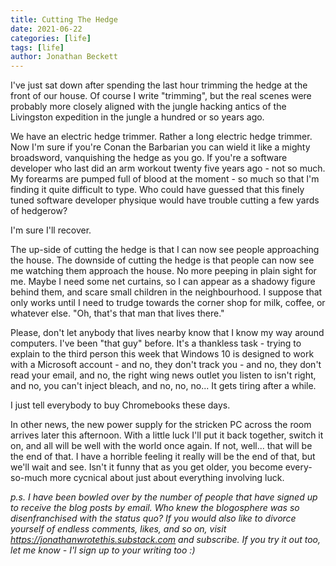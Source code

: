 ```yaml
---
title: Cutting The Hedge
date: 2021-06-22
categories: [life]
tags: [life]
author: Jonathan Beckett
---
```


I've just sat down after spending the last hour trimming the hedge at the front of our house. Of course I write "trimming", but the real scenes were probably more closely aligned with the jungle hacking antics of the Livingston expedition in the jungle a hundred or so years ago.

We have an electric hedge trimmer. Rather a long electric hedge trimmer. Now I'm sure if you're Conan the Barbarian you can wield it like a mighty broadsword, vanquishing the hedge as you go. If you're a software developer who last did an arm workout twenty five years ago - not so much. My forearms are pumped full of blood at the moment - so much so that I'm finding it quite difficult to type. Who could have guessed that this finely tuned software developer physique would have trouble cutting a few yards of hedgerow?

I'm sure I'll recover.

The up-side of cutting the hedge is that I can now see people approaching the house. The downside of cutting the hedge is that people can now see me watching them approach the house. No more peeping in plain sight for me. Maybe I need some net curtains, so I can appear as a shadowy figure behind them, and scare small children in the neighbourhood. I suppose that only works until I need to trudge towards the corner shop for milk, coffee, or whatever else. "Oh, that's that man that lives there."

Please, don't let anybody that lives nearby know that I know my way around computers. I've been "that guy" before. It's a thankless task - trying to explain to the third person this week that Windows 10 is designed to work with a Microsoft account - and no, they don't track you - and no, they don't read your email, and no, the right wing news outlet you listen to isn't right, and no, you can't inject bleach, and no, no, no... It gets tiring after a while.

I just tell everybody to buy Chromebooks these days.

In other news, the new power supply for the stricken PC across the room arrives later this afternoon. With a little luck I'll put it back together, switch it on, and all will be well with the world once again. If not, well... that will be the end of that. I have a horrible feeling it really will be the end of that, but we'll wait and see. Isn't it funny that as you get older, you become every-so-much more cycnical about just about everything involving luck.

*p.s. I have been bowled over by the number of people that have signed up to receive the blog posts by email. Who knew the blogosphere was so disenfranchised with the status quo? If you would also like to divorce yourself of endless comments, likes, and so on, visit <https://jonathanwrotethis.substack.com> and subscribe. If you try it out too, let me know - I'l sign up to your writing too :)*